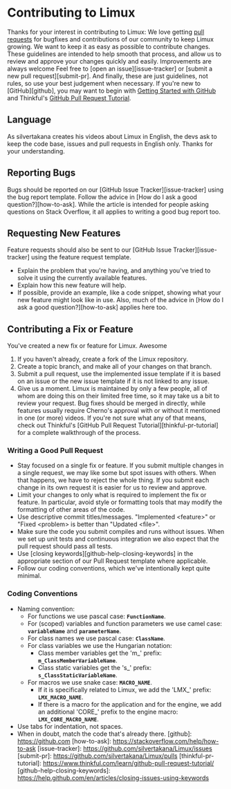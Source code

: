 Contributing to Limux
======================
Thanks for your interest in contributing to Limux: We love getting [pull requests](https://www.quora.com/GitHub-What-is-a-pull-request) for bugfixes and contributions of our community to keep Limux growing.
We want to keep it as easy as possible to contribute changes. These guidelines are intended to help smooth that process, and allow us to review and approve your changes quickly and easily. Improvements are always welcome Feel free to [open an issue][issue-tracker] or [submit a new pull request][submit-pr]. And finally, these are just guidelines, not rules, so use your best judgement when necessary.
If you're new to [GitHub][github], you may want to begin with [Getting Started with GitHub](https://help.github.com/en/categories/getting-started-with-github) and Thinkful's [GitHub Pull Request Tutorial](https://www.thinkful.com/learn/github-pull-request-tutorial/).
## Language
As silvertakana creates his videos about Limux in English, the devs ask to keep the code base, issues and pull requests in English only.
Thanks for your understanding.
## Reporting Bugs
Bugs should be reported on our [GitHub Issue Tracker][issue-tracker] using the bug report template.
Follow the advice in [How do I ask a good question?][how-to-ask]. While the article is intended for people asking questions on Stack Overflow, it all applies to writing a good bug report too.
## Requesting New Features
Feature requests should also be sent to our [GitHub Issue Tracker][issue-tracker] using the feature request template.
- Explain the problem that you're having, and anything you've tried to solve it using the currently available features.
- Explain how this new feature will help.
- If possible, provide an example, like a code snippet, showing what your new feature might look like in use.
Also, much of the advice in [How do I ask a good question?][how-to-ask] applies here too.
## Contributing a Fix or Feature
You've created a new fix or feature for Limux. Awesome
1. If you haven't already, create a fork of the Limux repository.
2. Create a topic branch, and make all of your changes on that branch.
3. Submit a pull request, use the implemented issue template if it is based on an issue or the new issue template if it is not linked to any issue.
4. Give us a moment. Limux is maintained by only a few people, all of whom are doing this on their limited free time, so it may take us a bit to review your request. Bug fixes should be merged in directly, while features usually require Cherno's approval with or without it mentioned in one (or more) videos.
If you're not sure what any of that means, check out Thinkful's [GitHub Pull Request Tutorial][thinkful-pr-tutorial] for a complete walkthrough of the process.
### Writing a Good Pull Request
- Stay focused on a single fix or feature. If you submit multiple changes in a single request, we may like some but spot issues with others. When that happens, we have to reject the whole thing. If you submit each change in its own request it is easier for us to review and approve.
- Limit your changes to only what is required to implement the fix or feature. In particular, avoid style or formatting tools that may modify the formatting of other areas of the code.
- Use descriptive commit titles/messages. "Implemented \<feature\>" or "Fixed \<problem\> is better than "Updated \<file\>".
- Make sure the code you submit compiles and runs without issues. When we set up unit tests and continuous integration we also expect that the pull request should pass all tests.
- Use [closing keywords][github-help-closing-keywords] in the appropriate section of our Pull Request template where applicable.
- Follow our coding conventions, which we've intentionally kept quite minimal.
### Coding Conventions
- Naming convention:
  - For functions we use pascal case: **`FunctionName`**.
  - For (scoped) variables and function parameters we use camel case: **`variableName`** and **`parameterName`**.
  - For class names we use pascal case: **`ClassName`**.
  - For class variables we use the Hungarian notation:
    - Class member variables get the 'm_' prefix: **`m_ClassMemberVariableName`**.
    - Class static variables get the 's_' prefix: **`s_ClassStaticVariableName`**.
  - For macros we use snake case: **`MACRO_NAME`**.
    - If it is specifically related to Limux, we add the 'LMX_' prefix: **`LMX_MACRO_NAME`**.
    - If there is a macro for the application and for the engine, we add an additional 'CORE_' prefix to the engine macro:  **`LMX_CORE_MACRO_NAME`**.
- Use tabs for indentation, not spaces.
- When in doubt, match the code that's already there.
[github]: https://github.com
[how-to-ask]: https://stackoverflow.com/help/how-to-ask
[issue-tracker]: https://github.com/silvertakana/Limux/issues
[submit-pr]: https://github.com/silvertakana/Limux/pulls
[thinkful-pr-tutorial]: https://www.thinkful.com/learn/github-pull-request-tutorial/
[github-help-closing-keywords]: https://help.github.com/en/articles/closing-issues-using-keywords
